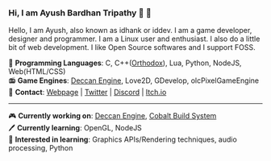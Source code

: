### Hi, I am Ayush Bardhan Tripathy :wave: :pray:
Hello, I am Ayush, also known as idhank or iddev. I am a game developer, designer and programmer. I am a Linux user and enthusiast. I also do a little bit of web development. I like Open Source softwares and I support FOSS.

:diamond_shape_with_a_dot_inside: **Programming Languages**: C, C++([Orthodox](https://gist.github.com/bkaradzic/2e39896bc7d8c34e042b)), Lua, Python, NodeJS, Web(HTML/CSS)  
:radio: **Game Engines**: [Deccan Engine](https://github.com/deccanengine/DeccanEngine), Love2D, GDevelop, olcPixelGameEngine  
:loudspeaker: **Contact**: [Webpage](https://ayush.thedev.id) | [Twitter](https://twitter.com/iddev5) | [Discord](https://discord.gg/bNwnxwn) | [Itch.io](https://iddev.itch.io/)  

---

:video_game: **Currently working on**: [Deccan Engine](https://github.com/iddev5/DeccanEngine), [Cobalt Build System](https://github.com/iddev5/cobalt)  
:pen: **Currently learning**: OpenGL, NodeJS  
:scroll: **Interested in learning**: Graphics APIs/Rendering techniques, audio processing, Python  
